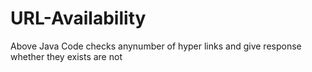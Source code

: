 # URL-Availability
Above Java Code checks anynumber of hyper links and give response whether they exists are not
